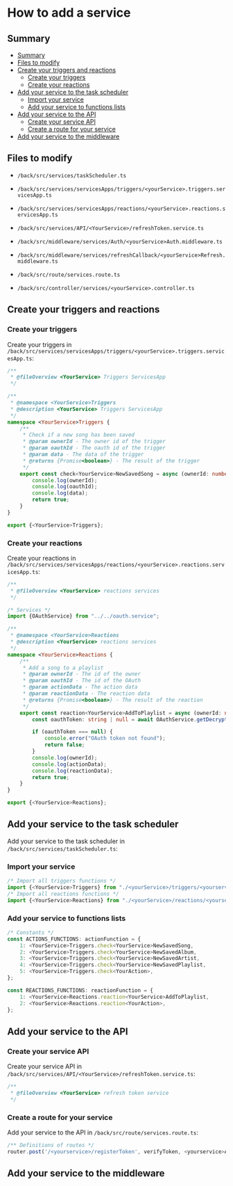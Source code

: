 <!-- omit in toc -->
# How to add a service

## Summary

- [Summary](#summary)
- [Files to modify](#files-to-modify)
- [Create your triggers and reactions](#create-your-triggers-and-reactions)
  - [Create your triggers](#create-your-triggers)
  - [Create your reactions](#create-your-reactions)
- [Add your service to the task scheduler](#add-your-service-to-the-task-scheduler)
  - [Import your service](#import-your-service)
  - [Add your service to functions lists](#add-your-service-to-functions-lists)
- [Add your service to the API](#add-your-service-to-the-api)
  - [Create your service API](#create-your-service-api)
  - [Create a route for your service](#create-a-route-for-your-service)
- [Add your service to the middleware](#add-your-service-to-the-middleware)

## Files to modify

- `/back/src/services/taskScheduler.ts`
- `/back/src/services/servicesApps/triggers/<yourService>.triggers.servicesApp.ts`
- `/back/src/services/servicesApps/reactions/<yourService>.reactions.servicesApp.ts`
- `/back/src/services/API/<YourService>/refreshToken.service.ts`

- `/back/src/middleware/services/Auth/<yourService>Auth.middleware.ts`
- `/back/src/middleware/services/refreshCallback/<yourService>Refresh.middleware.ts`

- `/back/src/route/services.route.ts`

- `/back/src/controller/services/<yourService>.controller.ts`

## Create your triggers and reactions

### Create your triggers

Create your triggers in `/back/src/services/servicesApps/triggers/<yourService>.triggers.servicesApp.ts`:

```typescript
/**
 * @fileOverview <YourService> Triggers ServicesApp
 */

/**
 * @namespace <YourService>Triggers
 * @description <YourService> Triggers ServicesApp
 */
namespace <YourService>Triggers {
    /**
     * Check if a new song has been saved
     * @param ownerId - The owner id of the trigger
     * @param oauthId - The oauth id of the trigger
     * @param data - The data of the trigger
     * @returns {Promise<boolean>} - The result of the trigger
     */
    export const check<YourService>NewSavedSong = async (ownerId: number, oauthId: number, data: JSON): Promise<boolean> => {
        console.log(ownerId);
        console.log(oauthId);
        console.log(data);
        return true;
    }
}

export {<YourService>Triggers};
```

### Create your reactions

Create your reactions in `/back/src/services/servicesApps/reactions/<yourService>.reactions.servicesApp.ts`:

```typescript
/**
 * @fileOverview <YourService> reactions services
 */

/* Services */
import {OAuthService} from "../../oauth.service";

/**
 * @namespace <YourService>Reactions
 * @description <YourService> reactions services
 */
namespace <YourService>Reactions {
    /**
     * Add a song to a playlist
     * @param ownerId - The id of the owner
     * @param oauthId - The id of the OAuth
     * @param actionData - The action data
     * @param reactionData - The reaction data
     * @returns {Promise<boolean>} - The result of the reaction
     */
    export const reaction<YourService>AddToPlaylist = async (ownerId: number, oauthId: number, actionData: JSON, reactionData: JSON): Promise<boolean> => {
        const oauthToken: string | null = await OAuthService.getDecryptedAccessTokenFromId(oauthId, ownerId);

        if (oauthToken === null) {
            console.error("OAuth token not found");
            return false;
        }
        console.log(ownerId);
        console.log(actionData);
        console.log(reactionData);
        return true;
    }
}

export {<YourService>Reactions};
```

## Add your service to the task scheduler

Add your service to the task scheduler in `/back/src/services/taskScheduler.ts`:

### Import your service

```typescript
/* Import all triggers functions */
import {<YourService>Triggers} from "./<yourService>/triggers/<yourservice>.triggers.servicesApp";
/* Import all reactions functions */
import {<YourService>Reactions} from "./<yourService>/reactions/<yourservice>.reactions.servicesApp";
```

### Add your service to functions lists

```typescript
/* Constants */
const ACTIONS_FUNCTIONS: actionFunction = {
    1: <YourService>Triggers.check<YourService>NewSavedSong,
    2: <YourService>Triggers.check<YourService>NewSavedAlbum,
    3: <YourService>Triggers.check<YourService>NewSavedArtist,
    4: <YourService>Triggers.check<YourService>NewSavedPlaylist,
    5: <YourService>Triggers.check<YourAction>,
};

const REACTIONS_FUNCTIONS: reactionFunction = {
    1: <YourService>Reactions.reaction<YourService>AddToPlaylist,
    2: <YourService>Reactions.reaction<YourAction>,
};
```

## Add your service to the API

### Create your service API

Create your service API in `/back/src/services/API/<YourService>/refreshToken.service.ts`:

```typescript
/**
 * @fileOverview <YourService> refresh token service
 */
```

### Create a route for your service

Add your service to the API in ``/back/src/route/services.route.ts``:

```typescript
/** Definitions of routes */
router.post('/<yourservice>/registerToken', verifyToken, <yourservice>Auth, refreshTokens, userAlreadyAuth, <yourservice>Controller.registerToken)
```

## Add your service to the middleware

